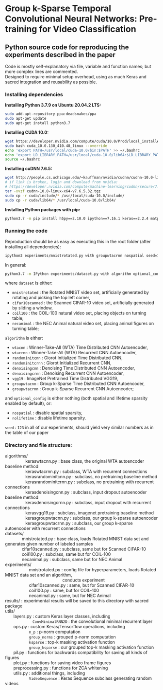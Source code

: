 # Group k-Sparse Temporal Convolutional Neural Networks: Pre-training for Video Classification
## Python source code for reproducing the experiments described in the paper
Code is mostly self-explanatory via file, variable and function names; but more complex lines are commented.\
Designed to require minimal setup overhead, using as much Keras and sacred integration and reusability as possible.

### Installing dependencies
**Installing Python 3.7.9 on Ubuntu 20.04.2 LTS:**
```bash
sudo add-apt-repository ppa:deadsnakes/ppa
sudo apt-get update
sudo apt-get install python3.7
```
**Installing CUDA 10.0:**
```bash
wget https://developer.nvidia.com/compute/cuda/10.0/Prod/local_installers/cuda_10.0.130_410.48_linux
sudo bash cuda_10.0.130_410.48_linux --override
echo 'export PATH=/usr/local/cuda-10.0/bin:$PATH' >> ~/.bashrc
echo 'export LD_LIBRARY_PATH=/usr/local/cuda-10.0/lib64:$LD_LIBRARY_PATH' >> ~/.bashrc
source ~/.bashrc
```
**Installing cuDNN 7.6.5:**
```bash
wget http://people.cs.uchicago.edu/~kauffman/nvidia/cudnn/cudnn-10.0-linux-x64-v7.6.5.32.tgz
# if link is broken, login and download from nvidia:
# https://developer.nvidia.com/compute/machine-learning/cudnn/secure/7.6.5.32/Production/10.0_20191031/cudnn-10.0-linux-x64-v7.6.5.32.tgz
tar -xvzf cudnn-10.0-linux-x64-v7.6.5.32.tgz
sudo cp -r cuda/include/* /usr/local/cuda-10.0/include/
sudo cp -r cuda/lib64/* /usr/local/cuda-10.0/lib64/
```
**Installing Python packages with pip:**
```bash
python3.7 -m pip install h5py==2.10.0 ipython==7.16.1 keras==2.2.4 matplotlib==3.3.2 numpy==1.19.2 pillow==8.1.0 pywavelets==1.1.1 sacred==0.8.2 scikit-learn==0.23.2 scipy==1.5.2 tensorflow-gpu==1.14.0 tqdm==4.56.0
```

### Running the code
Reproduction should be as easy as executing this in the root folder (after installing all dependencies):
```bash
ipython3 experiments/mnistrotated.py with groupwtacrnn nospatial seed=123
```
In general:
```bash
python3.7 -m IPython experiments/dataset.py with algorithm optional_config seed=number
```

where `dataset` is either:
* `mnistrotated` : the Rotated MNIST video set, artificially generated by rotating and picking the top left corner,
* `cifar10scanned` : the Scanned CIFAR-10 video set, artificially generated by sliding a window,
* `coil100` : the COIL-100 natural video set, placing objects on turning table;
* `necanimal` : the NEC Animal natural video set, placing animal figures on turning table;

`algorithm` is either:
* `wtacnn` : Winner-Take-All (WTA) Time Distributed CNN Autoencoder,
* `wtacrnn` : Winner-Take-All (WTA) Recurrent CNN Autoencoder,
* `randominitcnn` : Glorot Initialized Time Distributed CNN,
* `randominitcrnn` : Glorot Initialized Recurrent CNN,
* `denoisingcnn` : Denoising Time Distributed CNN Autoencoder,
* `denoisingcrnn` : Denoising Recurrent CNN Autoencoder,
* `vgg19` : ImageNet Pretrained Time Distributed VGG19,
* `groupwtacnn` : Group k-Sparse Time Distributed CNN Autoencoder,
* `groupwtacrnn` : Group k-Sparse Recurrent CNN Autoencoder;

and `optional_config` is either nothing (both spatial and lifetime sparsity enabled by default), or:
* `nospatial` : disable spatial sparsity,
* `nolifetime` : disable lifetime sparsity.

`seed` : `123` in all of our experiments, should yield very similar numbers as in the table of our paper


### Directory and file structure:
algorithms/\
&nbsp;&nbsp;&nbsp;&nbsp;&nbsp;&nbsp;&nbsp;&nbsp;&nbsp;&nbsp;&nbsp;&nbsp;&nbsp;&nbsp;&nbsp;&nbsp;&nbsp;keraswtacnn.py : base class, the original WTA autoencoder baseline method\
&nbsp;&nbsp;&nbsp;&nbsp;&nbsp;&nbsp;&nbsp;&nbsp;&nbsp;&nbsp;&nbsp;&nbsp;&nbsp;&nbsp;&nbsp;&nbsp;&nbsp;keraswtacrnn.py : subclass, WTA with recurrent connections\
&nbsp;&nbsp;&nbsp;&nbsp;&nbsp;&nbsp;&nbsp;&nbsp;&nbsp;&nbsp;&nbsp;&nbsp;&nbsp;&nbsp;&nbsp;&nbsp;&nbsp;kerasrandominitcnn.py : subclass, no pretraining baseline method\
&nbsp;&nbsp;&nbsp;&nbsp;&nbsp;&nbsp;&nbsp;&nbsp;&nbsp;&nbsp;&nbsp;&nbsp;&nbsp;&nbsp;&nbsp;&nbsp;&nbsp;kerasrandominitcrnn.py : subclass, no pretraining with recurrent connections\
&nbsp;&nbsp;&nbsp;&nbsp;&nbsp;&nbsp;&nbsp;&nbsp;&nbsp;&nbsp;&nbsp;&nbsp;&nbsp;&nbsp;&nbsp;&nbsp;&nbsp;kerasdenoisingcnn.py : subclass, input dropout autoencoder baseline method\
&nbsp;&nbsp;&nbsp;&nbsp;&nbsp;&nbsp;&nbsp;&nbsp;&nbsp;&nbsp;&nbsp;&nbsp;&nbsp;&nbsp;&nbsp;&nbsp;&nbsp;kerasdenoisingcrnn.py : subclass, input dropout with recurrent connections\
&nbsp;&nbsp;&nbsp;&nbsp;&nbsp;&nbsp;&nbsp;&nbsp;&nbsp;&nbsp;&nbsp;&nbsp;&nbsp;&nbsp;&nbsp;&nbsp;&nbsp;kerasvgg19.py : subclass, imagenet pretraining baseline method\
&nbsp;&nbsp;&nbsp;&nbsp;&nbsp;&nbsp;&nbsp;&nbsp;&nbsp;&nbsp;&nbsp;&nbsp;&nbsp;&nbsp;&nbsp;&nbsp;&nbsp;kerasgroupwtacnn.py : subclass, our group k-sparse autoencoder\
&nbsp;&nbsp;&nbsp;&nbsp;&nbsp;&nbsp;&nbsp;&nbsp;&nbsp;&nbsp;&nbsp;&nbsp;&nbsp;&nbsp;&nbsp;&nbsp;&nbsp;kerasgroupwtacrnn.py : subclass, our group k-sparse autoencoder with recurrent connections\
datasets/\
&nbsp;&nbsp;&nbsp;&nbsp;&nbsp;&nbsp;&nbsp;&nbsp;&nbsp;&nbsp;&nbsp;&nbsp;&nbsp;&nbsp;mnistrotated.py : base class, loads Rotated MNIST data set and generates given number of labeled samples\
&nbsp;&nbsp;&nbsp;&nbsp;&nbsp;&nbsp;&nbsp;&nbsp;&nbsp;&nbsp;&nbsp;&nbsp;&nbsp;&nbsp;cifar10scanned.py : subclass, same but for Scanned CIFAR-10\
&nbsp;&nbsp;&nbsp;&nbsp;&nbsp;&nbsp;&nbsp;&nbsp;&nbsp;&nbsp;&nbsp;&nbsp;&nbsp;&nbsp;coil100.py : subclass, same but for COIL-100\
&nbsp;&nbsp;&nbsp;&nbsp;&nbsp;&nbsp;&nbsp;&nbsp;&nbsp;&nbsp;&nbsp;&nbsp;&nbsp;&nbsp;necanimal.py : subclass, same but for NEC Animal\
experiments/\
&nbsp;&nbsp;&nbsp;&nbsp;&nbsp;&nbsp;&nbsp;&nbsp;&nbsp;&nbsp;&nbsp;&nbsp;&nbsp;&nbsp;&nbsp;&nbsp;&nbsp;&nbsp;&nbsp;&nbsp;mnistrotated.py : config file for hyperparameters, loads Rotated MNIST data set and an algorithm,\
&nbsp;&nbsp;&nbsp;&nbsp;&nbsp;&nbsp;&nbsp;&nbsp;&nbsp;&nbsp;&nbsp;&nbsp;&nbsp;&nbsp;&nbsp;&nbsp;&nbsp;&nbsp;&nbsp;&nbsp;&nbsp;&nbsp;&nbsp;&nbsp;&nbsp;&nbsp;&nbsp;&nbsp;&nbsp;&nbsp;&nbsp;&nbsp;&nbsp;&nbsp;&nbsp;&nbsp;&nbsp;&nbsp;&nbsp;&nbsp;&nbsp;&nbsp;&nbsp;&nbsp;&nbsp;&nbsp;&nbsp;&nbsp;conducts experiment\
&nbsp;&nbsp;&nbsp;&nbsp;&nbsp;&nbsp;&nbsp;&nbsp;&nbsp;&nbsp;&nbsp;&nbsp;&nbsp;&nbsp;&nbsp;&nbsp;&nbsp;&nbsp;&nbsp;&nbsp;cifar10scanned.py : same, but for Scanned CIFAR-10\
&nbsp;&nbsp;&nbsp;&nbsp;&nbsp;&nbsp;&nbsp;&nbsp;&nbsp;&nbsp;&nbsp;&nbsp;&nbsp;&nbsp;&nbsp;&nbsp;&nbsp;&nbsp;&nbsp;&nbsp;coil100.py : same, but for COIL-100\
&nbsp;&nbsp;&nbsp;&nbsp;&nbsp;&nbsp;&nbsp;&nbsp;&nbsp;&nbsp;&nbsp;&nbsp;&nbsp;&nbsp;&nbsp;&nbsp;&nbsp;&nbsp;&nbsp;&nbsp;necanimal.py : same, but for NEC Animal\
results/ : experimental results will be saved to this directory with sacred package\
utils/\
&nbsp;&nbsp;&nbsp;&nbsp;&nbsp;&nbsp;&nbsp;layers.py : custom Keras layer classes, including\
&nbsp;&nbsp;&nbsp;&nbsp;&nbsp;&nbsp;&nbsp;&nbsp;&nbsp;&nbsp;&nbsp;&nbsp;&nbsp;&nbsp;&nbsp;&nbsp;&nbsp;&nbsp;&nbsp;&nbsp;&nbsp;&nbsp;&nbsp;`ConvMinimalRNN2D` : the convolutional minimal recurrent layer\
&nbsp;&nbsp;&nbsp;&nbsp;&nbsp;&nbsp;&nbsp;ops.py : custom Keras/Tensorflow operations, including\
&nbsp;&nbsp;&nbsp;&nbsp;&nbsp;&nbsp;&nbsp;&nbsp;&nbsp;&nbsp;&nbsp;&nbsp;&nbsp;&nbsp;&nbsp;&nbsp;&nbsp;&nbsp;&nbsp;&nbsp;`n_p` : p-norm computation\
&nbsp;&nbsp;&nbsp;&nbsp;&nbsp;&nbsp;&nbsp;&nbsp;&nbsp;&nbsp;&nbsp;&nbsp;&nbsp;&nbsp;&nbsp;&nbsp;&nbsp;&nbsp;&nbsp;&nbsp;`group_norms` : grouped p-norm computation\
&nbsp;&nbsp;&nbsp;&nbsp;&nbsp;&nbsp;&nbsp;&nbsp;&nbsp;&nbsp;&nbsp;&nbsp;&nbsp;&nbsp;&nbsp;&nbsp;&nbsp;&nbsp;&nbsp;&nbsp;`ksparse` : top-k masking activation function\
&nbsp;&nbsp;&nbsp;&nbsp;&nbsp;&nbsp;&nbsp;&nbsp;&nbsp;&nbsp;&nbsp;&nbsp;&nbsp;&nbsp;&nbsp;&nbsp;&nbsp;&nbsp;&nbsp;&nbsp;`group_ksparse` : our grouped top-k masking activation function\
&nbsp;&nbsp;&nbsp;&nbsp;&nbsp;&nbsp;&nbsp;pil.py : functions for backwards compatibility for saving all kinds of figures\
&nbsp;&nbsp;&nbsp;&nbsp;&nbsp;&nbsp;&nbsp;plot.py : functions for saving video frame figures\
&nbsp;&nbsp;&nbsp;&nbsp;&nbsp;&nbsp;&nbsp;preprocessing.py : functions for ZCA whitening\
&nbsp;&nbsp;&nbsp;&nbsp;&nbsp;&nbsp;&nbsp;utils.py : additional things, including\
&nbsp;&nbsp;&nbsp;&nbsp;&nbsp;&nbsp;&nbsp;&nbsp;&nbsp;&nbsp;&nbsp;&nbsp;&nbsp;&nbsp;&nbsp;&nbsp;&nbsp;&nbsp;&nbsp;&nbsp;`VideoSequence` : Keras Sequence subclass generating random videos

